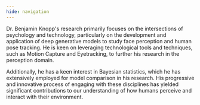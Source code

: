 ```yaml
---
hide: navigation
---
```


Dr. Benjamin Knopp's research primarily focuses on the intersections of psychology and technology, particularly on the development and application of deep generative models to study face perception and human pose tracking. He is keen on leveraging technological tools and techniques, such as Motion Capture and Eyetracking, to further his research in the perception domain.

Additionally, he has a keen interest in Bayesian statistics, which he has extensively employed for model comparison in his research. His progressive and innovative process of engaging with these disciplines has yielded significant contributions to our understanding of how humans perceive and interact with their environment.
